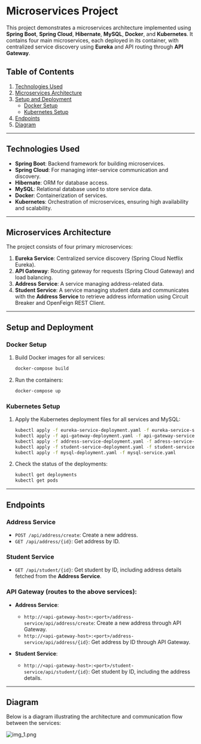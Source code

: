 # Microservices Project

This project demonstrates a microservices architecture implemented using **Spring Boot**, **Spring Cloud**, **Hibernate**, **MySQL**, **Docker**, and **Kubernetes**. It contains four main microservices, each deployed in its container, with centralized service discovery using **Eureka** and API routing through **API Gateway**.

## Table of Contents
1. [Technologies Used](#technologies-used)
2. [Microservices Architecture](#microservices-architecture)
3. [Setup and Deployment](#setup-and-deployment)
    - [Docker Setup](#docker-setup)
    - [Kubernetes Setup](#kubernetes-setup)
4. [Endpoints](#endpoints)
5. [Diagram](#diagram)

---

## Technologies Used
- **Spring Boot**: Backend framework for building microservices.
- **Spring Cloud**: For managing inter-service communication and discovery.
- **Hibernate**: ORM for database access.
- **MySQL**: Relational database used to store service data.
- **Docker**: Containerization of services.
- **Kubernetes**: Orchestration of microservices, ensuring high availability and scalability.

---

## Microservices Architecture
The project consists of four primary microservices:
1. **Eureka Service**: Centralized service discovery (Spring Cloud Netflix Eureka).
2. **API Gateway**: Routing gateway for requests (Spring Cloud Gateway) and load balancing.
3. **Address Service**: A service managing address-related data.
4. **Student Service**: A service managing student data and communicates with the **Address Service** to retrieve address information using Circuit Breaker and OpenFeign REST Client.

---

## Setup and Deployment

### Docker Setup
1. Build Docker images for all services:
   ```bash
   docker-compose build
2. Run the containers:
   ```bash
   docker-compose up
   
### Kubernetes Setup
1. Apply the Kubernetes deployment files for all services and MySQL:
   ```bash
   kubectl apply -f eureka-service-deployment.yaml -f eureka-service-service.yaml
   kubectl apply -f api-gateway-deployment.yaml -f api-gateway-service.yaml
   kubectl apply -f address-service-deployment.yaml -f adress-service-service.yaml
   kubectl apply -f student-service-deployment.yaml -f student-service-service.yaml
   kubectl apply -f mysql-deployment.yaml -f mysql-service.yaml
2. Check the status of the deployments:
   ```bash
   kubectl get deployments
   kubectl get pods

---

## Endpoints

### Address Service
- `POST /api/address/create`: Create a new address.
- `GET /api/address/{id}`: Get address by ID.

### Student Service
- `GET /api/student/{id}`: Get student by ID, including address details fetched from the **Address Service**.

### API Gateway (routes to the above services):
- **Address Service**:
   - `http://<api-gateway-host>:<port>/address-service/api/address/create`: Create a new address through API Gateway.
   - `http://<api-gateway-host>:<port>/address-service/api/address/{id}`: Get address by ID through API Gateway.

- **Student Service**:
   - `http://<api-gateway-host>:<port>/student-service/api/student/{id}`: Get student by ID, including the address details.


---


## Diagram
Below is a diagram illustrating the architecture and communication flow between the services:

![img_1.png](img_1.png)